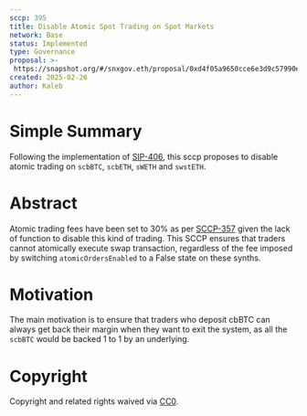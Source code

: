 ```yaml
---
sccp: 395
title: Disable Atomic Spot Trading on Spot Markets
network: Base
status: Implemented
type: Governance
proposal: >-
 https://snapshot.org/#/snxgov.eth/proposal/0xd4f05a9650cce6e3d9c57990e6d5ad937d70524b4ba6d90ee0baa7bc7a31fc13
created: 2025-02-26
author: Kaleb
---
```


# Simple Summary

Following the implementation of [SIP-406](https://sips.synthetix.io/sips/sip-406/), this sccp proposes to disable atomic trading on `scbBTC`, `scbETH`, `sWETH` and `swstETH`.

# Abstract

Atomic trading fees have been set to 30% as per [SCCP-357](https://sips.synthetix.io/sccp/sccp-357/) given the lack of function to disable this kind of trading. This SCCP ensures that traders cannot atomically execute swap transaction, regardless of the fee imposed by switching `atomicOrdersEnabled` to a False state on these synths.

# Motivation

The main motivation is to ensure that traders who deposit cbBTC can always get back their margin when they want to exit the system, as all the `scbBTC` would be backed 1 to 1 by an underlying. 


# Copyright
Copyright and related rights waived via [CC0](https://creativecommons.org/publicdomain/zero/1.0/).
